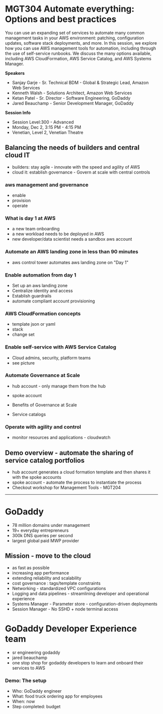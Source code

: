 # MGT304 Automate everything: Options and best practices

You can use an expanding set of services to automate many common management tasks in your AWS environment: patching, configuration updates, software stack deployments, and more. In this session, we explore how you can use AWS management tools for automation, including through the use of self-service runbooks. We discuss the many options available, including AWS CloudFormation, AWS Service Catalog, and AWS Systems Manager.

**Speakers**

- Sanjay Garje - Sr. Technical BDM - Global & Strategic Lead, Amazon Web Services
- Kenneth Walsh - Solutions Architect, Amazon Web Services
- Ketan Patel - Sr. Director - Software Engineering, GoDaddy
- Jared Beauchamp - Senior Development Manager, GoDaddy

**Session Info**

- Session Level:300 - Advanced
- Monday, Dec 2, 3:15 PM - 4:15 PM
- Venetian, Level 2, Venetian Theatre

## Balancing the needs of builders and central cloud IT

- builders: stay agile - innovate with the speed and agility of AWS
- cloud it: establish governance - Govern at scale with central controls

### aws management and governance

- enable
- provision
- operate

### What is day 1 at AWS

- a new team onboarding
- a new workload needs to be deployed in AWS
- new developer/data scientist needs a sandbox aws account

### Automate an AWS landing zone in less than 90 minutes

- aws control tower automates aws landing zone on "Day 1"

### Enable automation from day 1

- Set up an aws landing zone
- Centralize identity and access
- Establish guardrails
- automate compliant account provisioning

### AWS CloudFormation concepts

- template json or yaml
- stack
- change set

### Enable self-service with AWS Service Catalog

- Cloud admins, security, platform teams
- see picture

### Automate Governance at Scale

- hub account - only manage them from the hub
- spoke account

- Benefits of Governance at Scale
- Service catalogs

### Operate with agility and control

- monitor resources and applications - cloudwatch

## Demo overview - automate the sharing of service catalog portfolios

- hub account generates a cloud formation template and then shares it with the spoke accounts
- spoke account - automate the process to instantiate the process
- Checkout workshop for Management Tools - MGT204

---

# GoDaddy

- 78 million domains under management
- 19+ everyday entrepreneurs
- 300k DNS queries per second
- largest global paid MWP provider

## Mission - move to the cloud

- as fast as possible
- increasing app performance
- extending reliability and scalability
- cost governance : tags/template constraints
- Networking - standardized VPC configurations
- Logging and data pipelines - streamlining developer and operational experience
- Systems Manager - Parameter store - configuration-driven deployments
- Session Manager - No SSHD + node terminal access

# GoDaddy Developer Experience team

- sr engineering godaddy
- jared beauchamp
- one stop shop for godaddy developers to learn and onboard their services to AWS

### Demo: The setup

- Who: GoDaddy engineer
- What: food truck ordering app for employees
- When: now
- Step completed: budget
